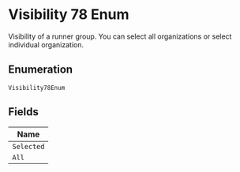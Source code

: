 
# Visibility 78 Enum

Visibility of a runner group. You can select all organizations or select individual organization.

## Enumeration

`Visibility78Enum`

## Fields

| Name |
|  --- |
| `Selected` |
| `All` |

